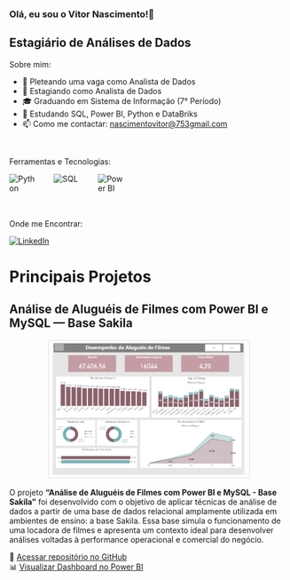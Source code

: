 ### Olá, eu sou o Vitor Nascimento!👋

## Estagiário de Análises de Dados

Sobre mim:

- 🔭 Pleteando uma vaga como Analista de Dados
- 💼 Estagiando como Analista de Dados
- 🎓 Graduando em Sistema de Informação (7° Período)
- 🌱 Estudando SQL, Power BI, Python e DataBriks
- 📫 Como me contactar: nascimentovitor@753gmail.com

<br>

Ferramentas e Tecnologias:

<div style="display: flex; gap: 30px;">
  <img src="https://cdn.jsdelivr.net/gh/devicons/devicon/icons/python/python-original.svg" alt="Python" width="50" height="50" title="Python"/>
  <img src="https://cdn.jsdelivr.net/gh/devicons/devicon/icons/mysql/mysql-original.svg" alt="SQL" width="50" height="50" title="SQL"/>
  <img src="https://img.icons8.com/color/48/000000/power-bi.png" alt="Power BI" width="50" height="50" title="Power BI"/>
</div>

<br>

Onde me Encontrar:

<p align="left">
  <a href="https://www.linkedin.com/in/vitor-nascimento-a691b4215/" target="_blank">
    <img src="https://img.icons8.com/color/48/000000/linkedin.png" alt="LinkedIn" width="40" height="40" title="LinkedIn"/>
  </a>
</p>

<h1> Principais Projetos </h1>

<h2> Análise de Aluguéis de Filmes com Power BI e MySQL — Base Sakila</h2>
<p align="center">
   <img src="https://github.com/NascimentoVitorDEV/ProjetoSakila/blob/main/Imagens/captura1.png" alt="Dashboard Power BI Sakila" style="width: 70%; border: 1px solid #ddd; padding: 5px;">
</p>

<p>O projeto <strong>“Análise de Aluguéis de Filmes com Power BI e MySQL - Base Sakila”</strong> foi desenvolvido com o objetivo de aplicar técnicas de análise de dados a partir de uma base de dados relacional amplamente utilizada em ambientes de ensino: a base Sakila. Essa base simula o funcionamento de uma locadora de filmes e apresenta um contexto ideal para desenvolver análises voltadas à performance operacional e comercial do negócio.</p>

<p>
🔗 <a href="https://github.com/NascimentoVitorDEV/ProjetoSakila" target="_blank">Acessar repositório no GitHub</a><br>
📊 <a href="https://app.powerbi.com/view?r=eyJrIjoiZWQzZDk0ZmMtMjk3NS00Y2E0LWFkMzYtNDI1YWIwNjg3OTI2IiwidCI6IjY1OWNlMmI4LTA3MTQtNDE5OC04YzM4LWRjOWI2MGFhYmI1NyJ9" target="_blank">Visualizar Dashboard no Power BI</a>
</p>





